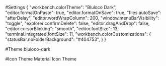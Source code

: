 #Settings
{
"workbench.colorTheme": "Bluloco Dark",
"editor.formatOnPaste": true,
"editor.formatOnSave": true,
"files.autoSave": "afterDelay",
"editor.wordWrapColumn": 200,
"window.menuBarVisibility": "toggle",
"explorer.confirmDelete": false,
"editor.dragAndDrop": false,
"editor.cursorBlinking": "smooth",
"editor.fontSize": 13,
"terminal.integrated.fontSize": 11,
"workbench.colorCustomizations": {
"statusBar.noFolderBackground": "#404753",
}
}

#Theme
bluloco-dark

#Icon Theme
Material Icon Theme
